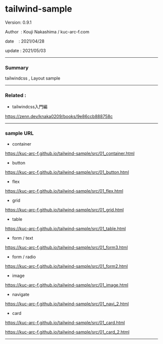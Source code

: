 ﻿# tailwind-sample

 Version: 0.9.1

 Author  : Kouji Nakashima / kuc-arc-f.com

 date    : 2021/04/28

 update  : 2021/05/03 

***
### Summary

tailwindcss , Layout sample

***
### Related :
* tailwindcss入門編

https://zenn.dev/knaka0209/books/9e86ccb888758c

***
### sample URL

* container

https://kuc-arc-f.github.io/tailwind-sample/src/01_container.html

*  button

https://kuc-arc-f.github.io/tailwind-sample/src/01_button.html

* flex

https://kuc-arc-f.github.io/tailwind-sample/src/01_flex.html

* grid

https://kuc-arc-f.github.io/tailwind-sample/src/01_grid.html

* table

https://kuc-arc-f.github.io/tailwind-sample/src/01_table.html

* form / text

https://kuc-arc-f.github.io/tailwind-sample/src/01_form3.html

* form / radio

https://kuc-arc-f.github.io/tailwind-sample/src/01_form2.html

* image

https://kuc-arc-f.github.io/tailwind-sample/src/01_image.html

* navigate

https://kuc-arc-f.github.io/tailwind-sample/src/01_navi_2.html

* card

https://kuc-arc-f.github.io/tailwind-sample/src/01_card.html

https://kuc-arc-f.github.io/tailwind-sample/src/01_card_2.html


***

